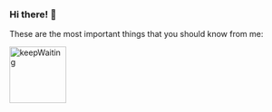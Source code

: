 ### Hi there! 👋

These are the most important things that you should know from me:

<img align="left" alt='keepWaiting' width="100" height="100" src="https://stylishthemes.github.io/GitHub-Dark/images/octocat-spinner-smil.min.svg">

<!--
**kevinrosalesdev/kevinrosalesdev** is a ✨ _special_ ✨ repository because its `README.md` (this file) appears on your GitHub profile.

Here are some ideas to get you started:

- 🔭 I’m currently working on ...
- 🌱 I’m currently learning ...
- 👯 I’m looking to collaborate on ...
- 🤔 I’m looking for help with ...
- 💬 Ask me about ...
- 📫 How to reach me: ...
- 😄 Pronouns: ...
- ⚡ Fun fact: ...
-->
